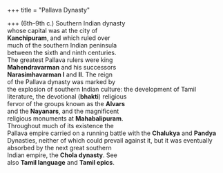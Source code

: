 +++
title = "Pallava Dynasty"

+++
(6th–9th c.) Southern Indian dynasty  
whose capital was at the city of  
**Kanchipuram**, and which ruled over  
much of the southern Indian peninsula  
between the sixth and ninth centuries.  
The greatest Pallava rulers were king  
**Mahendravarman** and his successors  
**Narasimhavarman I** and **II**. The reign  
of the Pallava dynasty was marked by  
the explosion of southern Indian culture: the development of Tamil literature, the devotional (**bhakti**) religious  
fervor of the groups known as the **Alvars**  
and the **Nayanars**, and the magnificent  
religious monuments at **Mahabalipuram**.  
Throughout much of its existence the  
Pallava empire carried on a running battle with the **Chalukya** and **Pandya**  
Dynasties, neither of which could prevail against it, but it was eventually  
absorbed by the next great southern  
Indian empire, the **Chola dynasty**. See  
also **Tamil language** and **Tamil epics**.